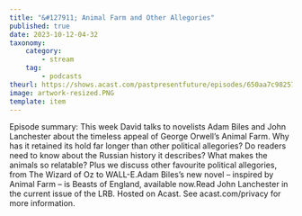 ```yaml
---
title: "&#127911; Animal Farm and Other Allegories"
published: true
date: 2023-10-12-04-32
taxonomy:
    category:
        - stream
    tag:
        - podcasts
theurl: https://shows.acast.com/pastpresentfuture/episodes/650aa7c98257800011a37c1c
image: artwork-resized.PNG
template: item
---
```


Episode summary: This week David talks to novelists Adam Biles and John Lanchester about the timeless appeal of George Orwell&rsquo;s Animal Farm. Why has it retained its hold far longer than other political allegories? Do readers need to know about the Russian history it describes? What makes the animals so relatable? Plus we discuss other favourite political allegories, from The Wizard of Oz to WALL-E.Adam Biles&rsquo;s new novel &ndash; inspired by Animal Farm &ndash; is Beasts of England, available now.Read John Lanchester in the current issue of the LRB. Hosted on Acast. See acast.com/privacy for more information.
